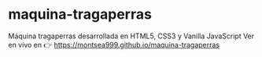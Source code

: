 # maquina-tragaperras
Máquina tragaperras desarrollada en HTML5, CSS3 y Vanilla JavaScript
Ver en vivo en 👉 https://montsea999.github.io/maquina-tragaperras
